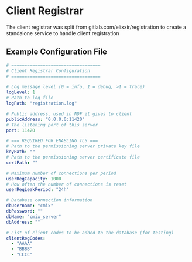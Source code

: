 # Client Registrar

The client registrar was split from gitlab.com/elixxir/registration to create a standalone service to handle client registration

## Example Configuration File

```yaml
# ==================================
# Client Registrar Configuration
# ==================================

# Log message level (0 = info, 1 = debug, >1 = trace)
logLevel: 1
# Path to log file
logPath: "registration.log"

# Public address, used in NDF it gives to client
publicAddress: "0.0.0.0:11420"
# The listening port of this server
port: 11420

# === REQUIRED FOR ENABLING TLS ===
# Path to the permissioning server private key file
keyPath: ""
# Path to the permissioning server certificate file
certPath: ""

# Maximum number of connections per period
userRegCapacity: 1000
# How often the number of connections is reset
userRegLeakPeriod: "24h"

# Database connection information
dbUsername: "cmix"
dbPassword: ""
dbName: "cmix_server"
dbAddress: ""

# List of client codes to be added to the database (for testing)
clientRegCodes:
  - "AAAA"
  - "BBBB"
  - "CCCC"
```
